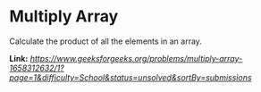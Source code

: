 # Multiply Array
Calculate the product of all the elements in an array.

**Link:** _https://www.geeksforgeeks.org/problems/multiply-array-1658312632/1?page=1&difficulty=School&status=unsolved&sortBy=submissions_
